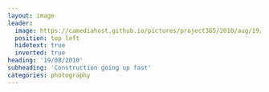 ```yaml
---
layout: image
leader:
  image: https://camediahost.github.io/pictures/project365/2010/aug/19/190810.jpg
  position: top left
  hidetext: true
  inverted: true
heading: '19/08/2010'
subheading: 'Construction going up fast'
categories: photography
---
```

